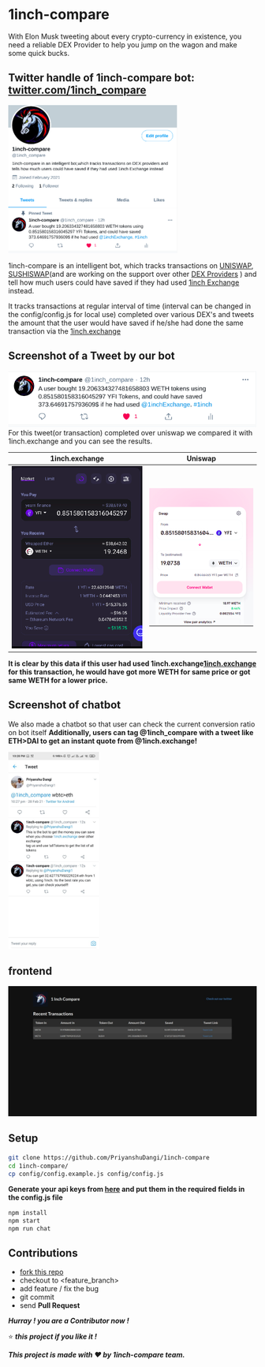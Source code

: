 # 1inch-compare

With Elon Musk tweeting about every crypto-currency in existence, you need a reliable DEX Provider to help you jump on the wagon and make some quick bucks. 

<!-- ![demo](/images/banner.jpeg) -->
## Twitter handle of 1inch-compare bot:  [twitter.com/1inch_compare](https://twitter.com/1inch_compare)

<img src="./images/profile-tweet.png" height="300">

 1inch-compare is an intelligent bot, which tracks transactions on [UNISWAP](https://uniswap.org/), [SUSHISWAP](https://sushiswap.fi/)(and are working on the support over other [DEX Providers](https://en.wikipedia.org/wiki/Decentralized_exchange) ) and tell how much users could have saved if they had used [1inch Exchange](https://1inch.exchange/) instead.

It tracks transactions at regular interval of time (interval can be changed in the config/config.js for local use) completed over various DEX's and tweets the amount that the user would have saved if he/she had done the same transaction via the [1inch.exchange](https://1inch.exchange/)

## Screenshot of a Tweet by our bot

<img src="./images/tweet.png">  
For this tweet(or transaction) completed over uniswap we compared it with 1inch.exchange and you can see the results.

1inch.exchange            |  Uniswap
:-------------------------:|:-------------------------:
<img src="./images/1inch-crop.png">  |  <img src="./images/uniswap.png">

**It is clear by this data if this user had used 1inch.exchange[1inch.exchange](https://1inch.exchange/) for this transaction, he would have got more WETH for same price or got same WETH for a lower price.**

## Screenshot of chatbot

We also made a chatbot so that user can check the current conversion ratio on bot itself
**Additionally, users can tag @1inch_compare with a tweet like ETH>DAI to get an instant quote from @1inch.exchange!**

<img src="./images/chat.jpeg" height="400">


## frontend

<img src="./images/frontend.jpeg">

## Setup

```Bash
git clone https://github.com/PriyanshuDangi/1inch-compare
cd 1inch-compare/
cp config/config.example.js config/config.js
```
**Generate your api keys from [here](https://developer.twitter.com/en/docs/authentication/oauth-1-0a/obtaining-user-access-tokens) and put them in the required fields in the config.js file**

```
npm install
npm start
npm run chat
```
 
 ## Contributions

- [fork this repo](https://github.com/PriyanshuDangi/1inch-compare/fork)
- checkout to <feature_branch>
- add feature / fix the bug
- git commit 
- send **Pull Request**

***Hurray !  you are a Contributor now !***

:star: ***this project if you like it !***

***This project is made with ❤️ by 1inch-compare team.***
